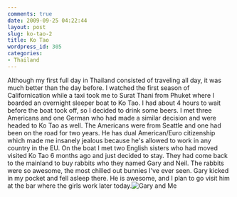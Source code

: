 ```yaml
---
comments: true
date: 2009-09-25 04:22:44
layout: post
slug: ko-tao-2
title: Ko Tao
wordpress_id: 305
categories:
- Thailand
---
```


Although my first full day in Thailand consisted of traveling all day, it was much better than the day before.  I watched the first season of Californication while a taxi took me to Surat Thani from Phuket where I boarded an overnight sleeper boat to Ko Tao.  I had about 4 hours to wait before the boat took off, so I decided to drink some beers.  I met three Americans and one German who had made a similar decision and were headed to Ko Tao as well.  The Americans were from Seattle and one had been on the road for two years.  He has dual American/Euro citizenship which made me insanely jealous because he's allowed to work in any country in the EU.  On the boat I met two English sisters who had moved visited Ko Tao 6 months ago and just decided to stay.  They had come back to the mainland to buy rabbits who they named Gary and Neil.  The rabbits were so awesome, the most chilled out bunnies I've ever seen.  Gary kicked in my pocket and fell asleep there.  He is awesome, and I plan to go visit him at the bar where the girls work later today.![Gary and Me](http://halfblackhalfamazing.files.wordpress.com/2009/09/img_0703.jpg)
